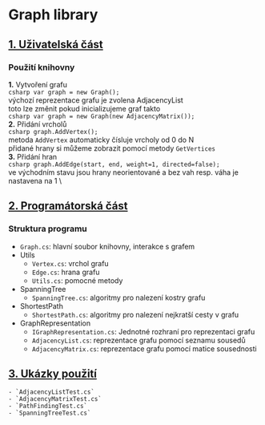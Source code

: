 ﻿# Graph library

## [1. Uživatelská část](#1-uživatelská-část)

### Použití knihovny
 **1.** Vytvoření grafu \
```csharp var graph = new Graph();``` \
výchozí reprezentace grafu je zvolena AdjacencyList \
toto lze změnit pokud inicializujeme graf takto \
```csharp var graph = new Graph(new AdjacencyMatrix());``` \
 **2.** Přidání vrcholů \
```csharp graph.AddVertex();``` \
metoda `AddVertex` automaticky čísluje vrcholy od 0 do N \
přidané hrany si můžeme zobrazit pomocí metody `GetVertices` \
 **3.** Přidání hran \
```csharp graph.AddEdge(start, end, weight=1, directed=false);``` \
ve východním stavu jsou hrany neorientované a bez vah resp. váha je nastavena na 1 \

## [2. Programátorská část](#2-programátorská-část)

### Struktura programu
- `Graph.cs`: hlavní soubor knihovny, interakce s grafem
- Utils
  - `Vertex.cs`: vrchol grafu
  - `Edge.cs`: hrana grafu
  - `Utils.cs`: pomocné metody
- SpanningTree
  - `SpanningTree.cs`: algoritmy pro nalezení kostry grafu
- ShortestPath
  - `ShortestPath.cs`: algoritmy pro nalezení nejkratší cesty v grafu
- GraphRepresentation
    - `IGraphRepresentation.cs`: Jednotné rozhraní pro reprezentaci grafu
    - `AdjacencyList.cs`: reprezentace grafu pomocí seznamu sousedů
    - `AdjacencyMatrix.cs`: reprezentace grafu pomocí matice sousednosti

## [3. Ukázky použití](#3-ukázky-použití)
    - `AdjacencyListTest.cs`
    - `AdjacencyMatrixTest.cs`
    - `PathFindingTest.cs`
    - `SpanningTreeTest.cs`